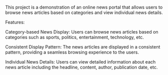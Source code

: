 

This project is a demonstration of an online news portal that allows users to browse news articles based on categories and view individual news details.

Features: 

Category-based News Display: Users can browse news articles based on categories such as sports, politics, entertainment, technology, etc.

Consistent Display Pattern: The news articles are displayed in a consistent pattern, providing a seamless browsing experience to the users.

Individual News Details: Users can view detailed information about each news article including the headline, content, author, publication date, etc.
